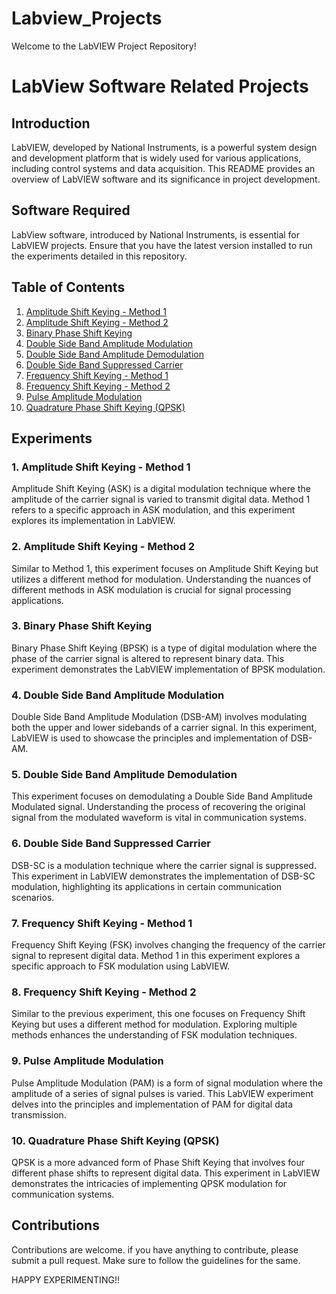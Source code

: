 # Labview_Projects
Welcome to the LabVIEW Project Repository!

# LabView Software Related Projects

## Introduction
LabVIEW, developed by National Instruments, is a powerful system design and development platform that is widely used for various applications, including control systems and data acquisition. This README provides an overview of LabVIEW software and its significance in project development.

## Software Required
LabView software, introduced by National Instruments, is essential for LabVIEW projects. Ensure that you have the latest version installed to run the experiments detailed in this repository.

## Table of Contents
1. [Amplitude Shift Keying - Method 1](#1-amplitude-shift-keying---method-1)
2. [Amplitude Shift Keying - Method 2](#2-amplitude-shift-keying---method-2)
3. [Binary Phase Shift Keying](#3-binary-phase-shift-keying)
4. [Double Side Band Amplitude Modulation](#4-double-side-band-amplitude-modulation)
5. [Double Side Band Amplitude Demodulation](#5-double-side-band-amplitude-demodulation)
6. [Double Side Band Suppressed Carrier](#6-double-side-band-suppressed-carrier)
7. [Frequency Shift Keying - Method 1](#7-frequency-shift-keying---method-1)
8. [Frequency Shift Keying - Method 2](#8-frequency-shift-keying---method-2)
9. [Pulse Amplitude Modulation](#9-pulse-amplitude-modulation)
10. [Quadrature Phase Shift Keying (QPSK)](#10-quadrature-phase-shift-keying-qpsk)

## Experiments

### 1. Amplitude Shift Keying - Method 1
Amplitude Shift Keying (ASK) is a digital modulation technique where the amplitude of the carrier signal is varied to transmit digital data. Method 1 refers to a specific approach in ASK modulation, and this experiment explores its implementation in LabVIEW.

### 2. Amplitude Shift Keying - Method 2
Similar to Method 1, this experiment focuses on Amplitude Shift Keying but utilizes a different method for modulation. Understanding the nuances of different methods in ASK modulation is crucial for signal processing applications.

### 3. Binary Phase Shift Keying
Binary Phase Shift Keying (BPSK) is a type of digital modulation where the phase of the carrier signal is altered to represent binary data. This experiment demonstrates the LabVIEW implementation of BPSK modulation.

### 4. Double Side Band Amplitude Modulation
Double Side Band Amplitude Modulation (DSB-AM) involves modulating both the upper and lower sidebands of a carrier signal. In this experiment, LabVIEW is used to showcase the principles and implementation of DSB-AM.

### 5. Double Side Band Amplitude Demodulation
This experiment focuses on demodulating a Double Side Band Amplitude Modulated signal. Understanding the process of recovering the original signal from the modulated waveform is vital in communication systems.

### 6. Double Side Band Suppressed Carrier
DSB-SC is a modulation technique where the carrier signal is suppressed. This experiment in LabVIEW demonstrates the implementation of DSB-SC modulation, highlighting its applications in certain communication scenarios.

### 7. Frequency Shift Keying - Method 1
Frequency Shift Keying (FSK) involves changing the frequency of the carrier signal to represent digital data. Method 1 in this experiment explores a specific approach to FSK modulation using LabVIEW.

### 8. Frequency Shift Keying - Method 2
Similar to the previous experiment, this one focuses on Frequency Shift Keying but uses a different method for modulation. Exploring multiple methods enhances the understanding of FSK modulation techniques.

### 9. Pulse Amplitude Modulation
Pulse Amplitude Modulation (PAM) is a form of signal modulation where the amplitude of a series of signal pulses is varied. This LabVIEW experiment delves into the principles and implementation of PAM for digital data transmission.

### 10. Quadrature Phase Shift Keying (QPSK)
QPSK is a more advanced form of Phase Shift Keying that involves four different phase shifts to represent digital data. This experiment in LabVIEW demonstrates the intricacies of implementing QPSK modulation for communication systems.

## Contributions
Contributions are welcome. if you have anything to contribute, please submit a pull request. Make sure to follow the guidelines for the same.

HAPPY EXPERIMENTING!!
